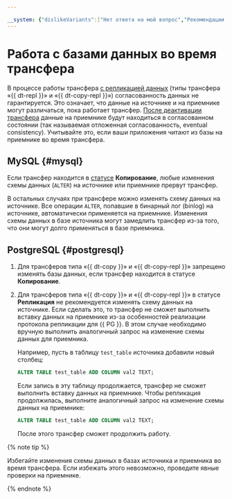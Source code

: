 ```yaml
---

__system: {"dislikeVariants":["Нет ответа на мой вопрос","Рекомендации не помогли","Содержание не соответсвует заголовку","Другое"]}
---
```

# Работа с базами данных во время трансфера

В процессе работы трансфера [с репликацией данных](../concepts/index.md#transfer-type) (типы трансфера «{{ dt-repl }}» и «{{ dt-copy-repl }}») согласованность данных не гарантируется. Это означает, что данные на источнике и на приемнике могут различаться, пока работает трансфер. [После деактивации трансфера](transfer.md#deactivate-transfer) данные на приемнике будут находиться в согласованном состоянии (так называемая отложенная согласованность, eventual consistency). Учитывайте это, если ваши приложения читают из базы на приемнике во время трансфера.

## MySQL {#mysql}

Если трансфер находится в [статусе](../concepts/transfer-lifecycle.md) **Копирование**, любые изменения схемы данных (`ALTER`) на источнике или приемнике прервут трансфер.

В остальных случаях при трансфере можно изменять схему данных на источнике. Все операции `ALTER`, попавшие в бинарный лог (binlog) на источнике, автоматически применяется на приемнике. Изменения схемы данных в базе источника могут замедлить трансфер из-за того, что они могут долго применяться в базе приемника.

## PostgreSQL {#postgresql}

1. Для трансферов типа «{{ dt-copy }}» и «{{ dt-copy-repl }}» запрещено изменять базы данных, если трансфер находится в статусе **Копирование**.

1. Для трансферов типа «{{ dt-copy }}» и «{{ dt-copy-repl }}» в статусе **Репликация** не рекомендуется изменять схему данных на источнике. Если сделать это, то трансфер не сможет выполнить вставку данных на приемнике из-за особенностей реализации протокола репликации для {{ PG }}. В этом случае необходимо вручную выполнить аналогичный запрос на изменение схемы данных для приемника.

   Например, пусть в таблицу `test_table` источника добавили новый столбец:

    ```sql
    ALTER TABLE test_table ADD COLUMN val2 TEXT;
    ```

    Если запись в эту таблицу продолжается, трансфер не сможет выполнить вставку данных на приемнике. Чтобы репликация продолжилась, выполните аналогичный запрос на изменение схемы данных на приемнике:

    ```sql
    ALTER TABLE test_table ADD COLUMN val2 TEXT;
    ```

   После этого трансфер сможет продолжить работу.

{% note tip %}

Избегайте изменения схемы данных в базах источника и приемника во время трансфера. Если избежать этого невозможно, проведите явные проверки на приемнике.

{% endnote %}
